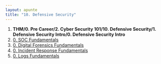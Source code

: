 ```yaml
---
layout: apunte
title: "10. Defensive Security"
---
```


1. **THM/0. Pre Career/2. Cyber Security 101/10. Defensive Security/1. Defensive Security Intro/0. Defensive Security Intro**
2. [0. SOC Fundamentals](/apuntes/thm/0-pre-career/2-cyber-security-101/10-defensive-security/2-soc-fundamentals/0-soc-fundamentals/)
3. [0. Digital Forensics Fundamentals](/apuntes/thm/0-pre-career/2-cyber-security-101/10-defensive-security/3-digital-forensics-fundamentals/0-digital-forensics-fundamentals/)
4. [0. Incident Response Fundamentals](/apuntes/thm/0-pre-career/2-cyber-security-101/10-defensive-security/4-incident-response-fundamentals/0-incident-response-fundamentals/)
5. [0. Logs Fundamentals](/apuntes/thm/0-pre-career/2-cyber-security-101/10-defensive-security/5-logs-fundamentals/0-logs-fundamentals/)

